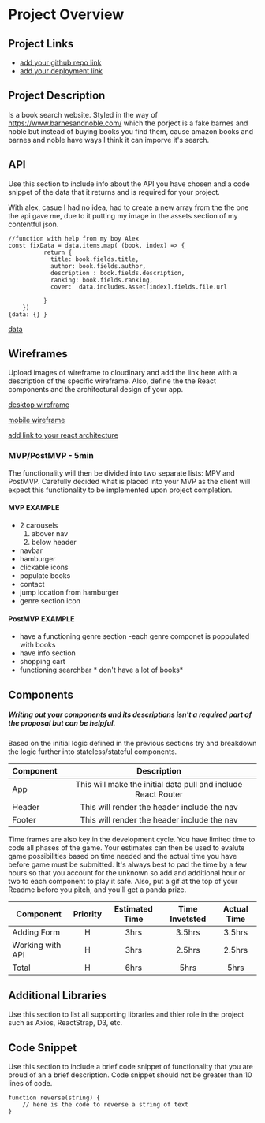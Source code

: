 # Project Overview

## Project Links

- [add your github repo link](https://github.com/redpumpkin21/Project-2)
- [add your deployment link](https://project-website-4t8g.onrender.com/)

## Project Description

Is a book search website. Styled in the way of https://www.barnesandnoble.com/ which the porject is a fake barnes and noble but instead of buying books you find them, cause amazon books and barnes and noble have ways I think it can imporve it's search. 

## API

Use this section to include info about the API you have chosen and a code snippet of the data that it returns and is required for your project. 

With alex, casue I had no idea, had to create a new array from the the one the api gave me, due to it putting my image in the assets section of my contentful json. 
```
//function with help from my boy Alex
const fixData = data.items.map( (book, index) => {
          return {
            title: book.fields.title,
            author: book.fields.author,
            description : book.fields.description,
            ranking: book.fields.ranking,
            cover:  data.includes.Asset[index].fields.file.url

          }
    })
{data: {} }
```
[data](https://res.cloudinary.com/dx3a3l6k0/image/upload/v1627667570/Screen_Shot_2021-07-30_at_1.49.09_PM_r2w8zn.png)

## Wireframes

Upload images of wireframe to cloudinary and add the link here with a description of the specific wireframe. Also, define the the React components and the architectural design of your app.

[desktop wireframe](https://res.cloudinary.com/dx3a3l6k0/image/upload/v1627589358/desktop_wirefram_2_fydblr.jpg)

[mobile wireframe](https://res.cloudinary.com/dx3a3l6k0/image/upload/v1627589365/phone_wrieframe_2_h8wncj.jpg)
 
[add link to your react architecture](https://docs.google.com/drawings/d/1-lyuWW1MqvBJNvNG6RQ3AIypMBYca-kl61t7l63Qry8/edit?usp=sharing)


### MVP/PostMVP - 5min

The functionality will then be divided into two separate lists: MPV and PostMVP.  Carefully decided what is placed into your MVP as the client will expect this functionality to be implemented upon project completion.  

#### MVP EXAMPLE
- 2 carousels
	1. abover nav
	2. below header
- navbar 
- hamburger
- clickable icons
- populate books
- contact
- jump location from hamburger
- genre section icon



#### PostMVP EXAMPLE

- have a functioning genre section 
-each genre componet is poppulated with books
- have info section
- shopping cart
- functioning searchbar * don't have a lot of books*


## Components
##### Writing out your components and its descriptions isn't a required part of the proposal but can be helpful.

Based on the initial logic defined in the previous sections try and breakdown the logic further into stateless/stateful components. 

| Component | Description | 
| --- | :---: |  
| App | This will make the initial data pull and include React Router| 
| Header | This will render the header include the nav | 
| Footer | This will render the header include the nav | 


Time frames are also key in the development cycle.  You have limited time to code all phases of the game.  Your estimates can then be used to evalute game possibilities based on time needed and the actual time you have before game must be submitted. It's always best to pad the time by a few hours so that you account for the unknown so add and additional hour or two to each component to play it safe. Also, put a gif at the top of your Readme before you pitch, and you'll get a panda prize.

| Component | Priority | Estimated Time | Time Invetsted | Actual Time |
| --- | :---: |  :---: | :---: | :---: |
| Adding Form | H | 3hrs| 3.5hrs | 3.5hrs |
| Working with API | H | 3hrs| 2.5hrs | 2.5hrs |
| Total | H | 6hrs| 5hrs | 5hrs |

## Additional Libraries
 Use this section to list all supporting libraries and thier role in the project such as Axios, ReactStrap, D3, etc. 

## Code Snippet

Use this section to include a brief code snippet of functionality that you are proud of an a brief description.  Code snippet should not be greater than 10 lines of code. 

```
function reverse(string) {
	// here is the code to reverse a string of text
}
```
